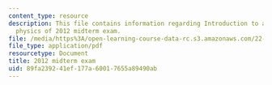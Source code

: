 ```yaml
---
content_type: resource
description: This file contains information regarding Introduction to applied nuclear
  physics of 2012 midterm exam.
file: /media/https%3A/open-learning-course-data-rc.s3.amazonaws.com/22-02-introduction-to-applied-nuclear-physics-spring-2012/89fa239241ef177a60017655a89490ab_MIT22_02S12_midterm.pdf
file_type: application/pdf
resourcetype: Document
title: 2012 midterm exam
uid: 89fa2392-41ef-177a-6001-7655a89490ab
---
```

